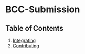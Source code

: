 # BCC-Submission

## Table of Contents

1. [Integrating](integrating.md)
1. [Contributing](contributing.md)
